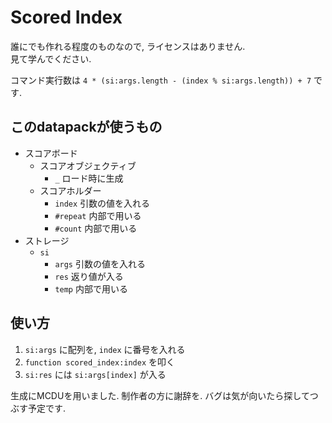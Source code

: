 # Scored Index

誰にでも作れる程度のものなので, ライセンスはありません.  
見て学んでください.

コマンド実行数は `4 * (si:args.length - (index % si:args.length)) + 7` です.

## このdatapackが使うもの
* スコアボード  
  * スコアオブジェクティブ
    * `_` ロード時に生成
  * スコアホルダー
    * `index` 引数の値を入れる
    * `#repeat` 内部で用いる
    * `#count` 内部で用いる
* ストレージ
  * `si`
    * `args` 引数の値を入れる
    * `res` 返り値が入る
    * `temp` 内部で用いる

## 使い方
1. `si:args` に配列を, `index` に番号を入れる
2. `function scored_index:index` を叩く
3. `si:res` には `si:args[index]` が入る

生成にMCDUを用いました. 制作者の方に謝辞を.
バグは気が向いたら探してつぶす予定です.
